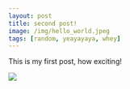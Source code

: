 ```yaml
---
layout: post
title: second post!
image: /img/hello_world.jpeg
tags: [random, yeayayaya, whey]
---
```


This is my first post, how exciting!


<img src = "Ryo-N7.github.io/assets/2016-08-04-second-post_files/404trapcard.jpg" >

